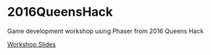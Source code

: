 # 2016QueensHack
Game development workshop using Phaser from 2016 Queens Hack

[Workshop Slides](https://docs.google.com/presentation/d/1CjmWIEH7Mic1p7upn06ZG4vtVxA5ssx_X92JVoAHFYE/edit?usp=sharing)
